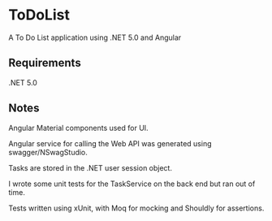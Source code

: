 # ToDoList
A To Do List application using .NET 5.0 and Angular

## Requirements ##
.NET 5.0

## Notes ##

Angular Material components used for UI.

Angular service for calling the Web API was generated using swagger/NSwagStudio.

Tasks are stored in the .NET user session object.

I wrote some unit tests for the TaskService on the back end but ran out of time.

Tests written using xUnit, with Moq for mocking and Shouldly for assertions.